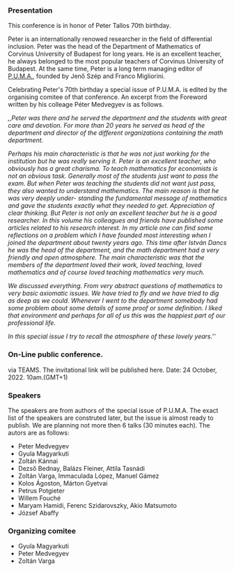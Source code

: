 ### Presentation

This conference is in honor of Peter Tallos 70th birthday. 

Peter is an internationally renowed researcher in the field of differential inclusion. Peter was the head of the Department of Mathematics of Corvinus University of Budapest for long years. He is an excellent teacher, he always belonged to the most popular teachers of Corvinus University of Budapest. At the same time, Peter is a long term managing editor of [P.U.M.A.](https://sciendo.com/journal/PUMA), founded by Jenő Szép and Franco Migliorini.

Celebrating Peter's 70th birthday a special issue of P.U.M.A. is edited by the organising comitee of that conference.
An excerpt from the Foreword written by his colleage Péter Medvegyev is as follows.

*,,Peter was there and he served the department and the students with great care and devotion. For more
than 20 years he served as head of the department and director of the different
organizations containing the math department.*

*Perhaps his main characteristic is that he was not just working for the institution but he was really serving it. Peter is an excellent teacher, who obviously
has a great charisma. To teach mathematics for economists is not an obvious
task. Generally most of the students just want to pass the exam. But when
Peter was teaching the students did not want just pass, they also wanted to
understand mathematics. The main reason is that he was very deeply under-
standing the fundamental message of mathematics and gave the students exactly
what they needed to get. Appreciation of clear thinking. But Peter is not only
an excellent teacher but he is a good researcher. In this volume his colleagues
and friends have published some articles related to his research interest.
In my article one can find some reflections on a problem which I have founded
most interesting when I joined the department about twenty years ago. This
time after István Dancs he was the head of the department, and the math department had a very friendly and open atmosphere. The main characteristic
was that the members of the department loved their work, loved teaching, loved
mathematics and of course loved teaching mathematics very much.*

*We discussed everything. From very abstract questions of mathematics to very basic axiomatic issues. 
We have tried to fly and we have tried to dig as deep as we could. 
Whenever I went to the department somebody had some problem about some details of some proof or some definition. 
I liked that environment and perhaps for all of us this was the happiest part of our professional life.*

*In this special issue I try to recall the atmosphere of these lovely years.''*

### On-Line public conference. 
via TEAMS. The invitational link will be published here.
Date: 24 October, 2022. 10am.(GMT+1)

### Speakers
The speakers are from authors of the special issue of P.U.M.A.
The exact list of the speakers are construted later, but the issue is almost ready to publish.
We are planning not more then 6 talks (30 minutes each). 
The autors are as follows:
- Peter Medvegyev
- Gyula Magyarkuti
- Zoltán Kánnai
- Dezső Bednay, Balázs Fleiner, Attila Tasnádi
- Zoltán Varga, Immaculada López, Manuel Gámez
- Kolos Ágoston, Márton Gyetvai
- Petrus Potgieter
- Willem Fouché
- Maryam Hamidi, Ferenc Szidarovszky, Akio Matsumoto
- József Abaffy

### Organizing comitee
- Gyula Magyarkuti
- Peter Medvegyev
- Zoltán Varga
